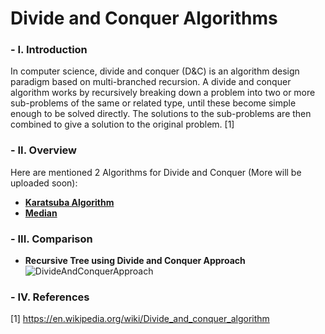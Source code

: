 # Divide and Conquer Algorithms

### - I. Introduction

In computer science, divide and conquer (D&C) is an algorithm design paradigm based on multi-branched recursion. A divide and conquer algorithm works by recursively breaking down a problem into two or more sub-problems of the same or related type, until these become simple enough to be solved directly. The solutions to the sub-problems are then combined to give a solution to the original problem. [1]

### - II. Overview

Here are mentioned 2 Algorithms for Divide and Conquer (More will be uploaded soon):

- **[Karatsuba Algorithm](https://github.com/danz1ka19/Competitive-Programming/tree/master/Algorithms/Divide%20and%20Conquer/1.%20Karatsuba%20Multiplication)**
- **[Median](https://github.com/danz1ka19/Competitive-Programming/tree/master/Algorithms/Divide%20and%20Conquer/2.%20Median)**

### - III. Comparison

- **Recursive Tree using Divide and Conquer Approach**
![DivideAndConquerApproach](http://www.cs.cmu.edu/~cburch/pgss99/lecture/0721tree.gif)

### - IV. References

[1] https://en.wikipedia.org/wiki/Divide_and_conquer_algorithm